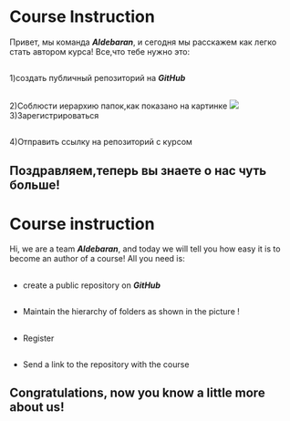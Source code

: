Course Instruction
 =========
 
Привет, мы команда **_Aldebaran_**, и сегодня мы расскажем как легко стать автором курса!
Все,что тебе нужно это:
##
1)создать публичный репозиторий на **_GitHub_**
##
2)Соблюсти иерархию папок,как показано на картинке
![](https://vk.com/doc119194808_544778887?hash=b405025781ed6bfa49&dl=ce6fe7b8d28b7a51bf)
3)Зарегистрироваться
##
4)Отправить ссылку на репозиторий с курсом 
  
  
  ## Поздравляем,теперь вы знаете о нас чуть больше!


Course instruction
==========

Hi, we are a team **_Aldebaran_**, and today we will tell you how easy it is to become an author of a course!
All you need is:
##
* create a public repository on **_GitHub_**
##
* Maintain the hierarchy of folders as shown in the picture
! [](Https://vk.com/doc119194808_544778887?hash=b405025781ed6bfa49&dl=ce6fe7b8d28b7a51bf)
##
* Register
##
* Send a link to the repository with the course


## Congratulations, now you know a little more about us!